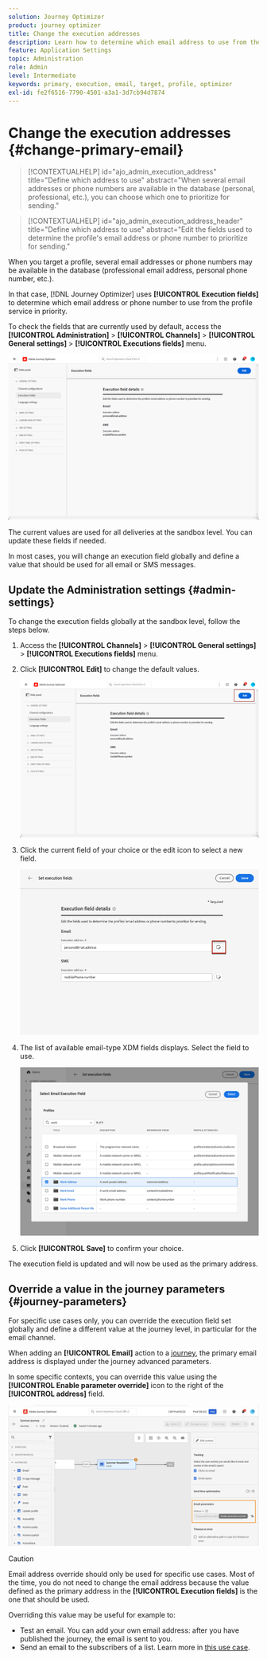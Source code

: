 ```yaml
---
solution: Journey Optimizer
product: journey optimizer
title: Change the execution addresses 
description: Learn how to determine which email address to use from the profile service.
feature: Application Settings
topic: Administration
role: Admin
level: Intermediate
keywords: primary, execution, email, target, profile, optimizer
exl-id: fe2f6516-7790-4501-a3a1-3d7cb94d7874
---
```

# Change the execution addresses {#change-primary-email}

>[!CONTEXTUALHELP]
>id="ajo_admin_execution_address"
>title="Define which address to use"
>abstract="When several email addresses or phone numbers are available in the database (personal, professional, etc.), you can choose which one to prioritize for sending."

>[!CONTEXTUALHELP]
>id="ajo_admin_execution_address_header"
>title="Define which address to use"
>abstract="Edit the fields used to determine the profile's email address or phone number to prioritize for sending."

When you target a profile, several email addresses or phone numbers may be available in the database (professional email address, personal phone number, etc.).

In that case, [!DNL Journey Optimizer] uses **[!UICONTROL Execution fields]** to determine which email address or phone number to use from the profile service in priority.

To check the fields that are currently used by default, access the **[!UICONTROL Administration]** > **[!UICONTROL Channels]** > **[!UICONTROL General settings]** > **[!UICONTROL Executions fields]** menu.

![](assets/primary-address-execution-fields.png)

The current values are used for all deliveries at the sandbox level. You can update these fields if needed.

In most cases, you will change an execution field globally and define a value that should be used for all email or SMS messages. <!--[Learn how](#admin-settings)-->

<!--In some specific use cases only, you can override the value set globally and define a different value at the journey level. [Learn more](#journey-parameters)-->

## Update the Administration settings {#admin-settings}

To change the execution fields globally at the sandbox level, follow the steps below.

1. Access the  **[!UICONTROL Channels]** > **[!UICONTROL General settings]** > **[!UICONTROL Executions fields]** menu.

1. Click **[!UICONTROL Edit]** to change the default values.

    ![](assets/primary-address.png)

1. Click the current field of your choice or the edit icon to select a new field.

    ![](assets/primary-address-edit.png)

1. The list of available email-type XDM fields displays. Select the field to use.

    ![](assets/primary-address-select-field.png)

1. Click **[!UICONTROL Save]** to confirm your choice.

The execution field is updated and will now be used as the primary address.
    
<!--1. You can also select an additional field to use as secondary email address. This allows you to determine which field to use if the primary field is empty for a profile. -->

## Override a value in the journey parameters {#journey-parameters}

For specific use cases only, you can override the execution field set globally and define a different value at the journey level, in particular for the email channel.

When adding an **[!UICONTROL Email]** action to a [journey](../email/create-email.md#create-email-journey-campaign), the primary email address is displayed under the journey advanced parameters.

In some specific contexts, you can override this value using the **[!UICONTROL Enable parameter override]** icon to the right of the **[!UICONTROL address]** field.

![](assets/journey-enable-parameter-override.png)

>[!CAUTION]
>
>Email address override should only be used for specific use cases. Most of the time, you do not need to change the email address because the value defined as the primary address in the **[!UICONTROL Execution fields]** is the one that should be used.

Overriding this value may be useful for example to:

* Test an email. You can add your own email address: after you have published the journey, the email is sent to you.
* Send an email to the subscribers of a list. Learn more in [this use case](../building-journeys/message-to-subscribers-uc.md).
